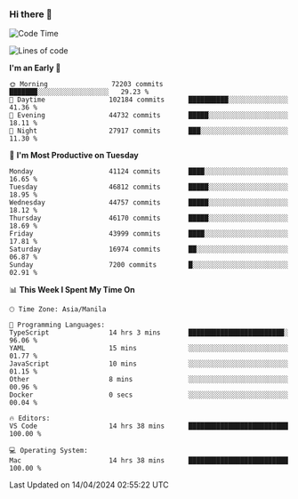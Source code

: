 ### Hi there 👋

<!--START_SECTION:waka-->
![Code Time](http://img.shields.io/badge/Code%20Time-5%2C035%20hrs%2038%20mins-blue)

![Lines of code](https://img.shields.io/badge/From%20Hello%20World%20I%27ve%20Written-112.0%20million%20lines%20of%20code-blue)

**I'm an Early 🐤** 

```text
🌞 Morning                72203 commits       ███████░░░░░░░░░░░░░░░░░░   29.23 % 
🌆 Daytime                102184 commits      ██████████░░░░░░░░░░░░░░░   41.36 % 
🌃 Evening                44732 commits       █████░░░░░░░░░░░░░░░░░░░░   18.11 % 
🌙 Night                  27917 commits       ███░░░░░░░░░░░░░░░░░░░░░░   11.30 % 
```
📅 **I'm Most Productive on Tuesday** 

```text
Monday                   41124 commits       ████░░░░░░░░░░░░░░░░░░░░░   16.65 % 
Tuesday                  46812 commits       █████░░░░░░░░░░░░░░░░░░░░   18.95 % 
Wednesday                44757 commits       █████░░░░░░░░░░░░░░░░░░░░   18.12 % 
Thursday                 46170 commits       █████░░░░░░░░░░░░░░░░░░░░   18.69 % 
Friday                   43999 commits       ████░░░░░░░░░░░░░░░░░░░░░   17.81 % 
Saturday                 16974 commits       ██░░░░░░░░░░░░░░░░░░░░░░░   06.87 % 
Sunday                   7200 commits        █░░░░░░░░░░░░░░░░░░░░░░░░   02.91 % 
```


📊 **This Week I Spent My Time On** 

```text
🕑︎ Time Zone: Asia/Manila

💬 Programming Languages: 
TypeScript               14 hrs 3 mins       ████████████████████████░   96.06 % 
YAML                     15 mins             ░░░░░░░░░░░░░░░░░░░░░░░░░   01.77 % 
JavaScript               10 mins             ░░░░░░░░░░░░░░░░░░░░░░░░░   01.15 % 
Other                    8 mins              ░░░░░░░░░░░░░░░░░░░░░░░░░   00.96 % 
Docker                   0 secs              ░░░░░░░░░░░░░░░░░░░░░░░░░   00.04 % 

🔥 Editors: 
VS Code                  14 hrs 38 mins      █████████████████████████   100.00 % 

💻 Operating System: 
Mac                      14 hrs 38 mins      █████████████████████████   100.00 % 
```


 Last Updated on 14/04/2024 02:55:22 UTC
<!--END_SECTION:waka-->


<!--
**rad182/rad182** is a ✨ _special_ ✨ repository because its `README.md` (this file) appears on your GitHub profile.

Here are some ideas to get you started:

- 🔭 I’m currently working on ...
- 🌱 I’m currently learning ...
- 👯 I’m looking to collaborate on ...
- 🤔 I’m looking for help with ...
- 💬 Ask me about ...
- 📫 How to reach me: ...
- 😄 Pronouns: ...
- ⚡ Fun fact: ...
-->
